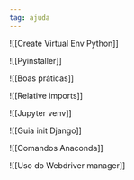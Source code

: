 ```yaml
---
tag: ajuda
---
```


![[Create Virtual Env Python]]

![[Pyinstaller]]

![[Boas práticas]]

![[Relative imports]]

![[Jupyter venv]]

![[Guia init Django]]

![[Comandos Anaconda]]

![[Uso do Webdriver manager]]
